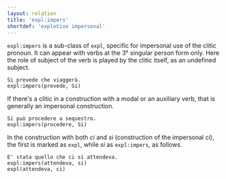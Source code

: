 ```yaml
---
layout: relation
title: 'expl:impers'
shortdef: 'expletive impersonal'
---
```


<code>expl:impers</code> is a sub-class of <code>expl</code>, specific for impersonal use of the clitic pronoun. It can appear with verbs at the 3° singular person form only. Here the role of subject of the verb is played by the clitic itself, as an undefined subject.
~~~ sdparse
Si prevede che viaggerà.
expl:impers(prevede, Si)
~~~

If there's a clitic in a construction with a modal or an auxiliary verb, that is generally an impersonal construction. 
~~~ sdparse
Si può procedere a sequestro.
expl:impers(procedere, Si)
~~~

In the construction with both *ci* and *si* (construction of the impersonal *ci*), the first is marked as <code>expl</code>, while *si* as <code>expl:impers</code>, as follows.  
~~~ sdparse
E' stata quello che ci si attendeva.
expl:impers(attendeva, si)
expl(attendeva, ci)
~~~

